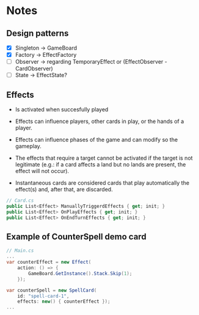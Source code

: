 # Notes

## Design patterns

- [x] Singleton &rarr; GameBoard
- [x] Factory &rarr; EffectFactory
- [ ] Observer &rarr; regarding TemporaryEffect or (EffectObserver - CardObserver)
- [ ] State &rarr; EffectState?

## Effects

- Is activated when succesfully played
- Effects can influence players, other cards in play, or the hands of a player.
- Effects can influence phases of the game and can modify so the gameplay.
- The effects that require a target cannot be activated if the target is not legitimate (e.g.: if a card affects a land but no lands are present, the effect will not occur).

- Instantaneous cards are considered cards that play automatically the effect(s) and, after that, are discarded.

```cs
// Card.cs
public List<Effect> ManuallyTriggerdEffects { get; init; }
public List<Effect> OnPlayEffects { get; init; }
public List<Effect> OnEndTurnEffects { get; init; }
```

## Example of CounterSpell demo card

```cs
// Main.cs
...
var counterEffect = new Effect(
    action: () => {
        GameBoard.GetInstance().Stack.Skip(1);
    });

var counterSpell = new SpellCard(
    id: "spell-card-1",
    effects: new() { counterEffect });
...
```

